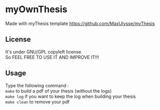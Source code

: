 myOwnThesis
===
Made with myThesis template <url>https://github.com/MaxUlysse/myThesis</url>

License
---
It's under GNU/GPL copyleft license.  
So FEEL FREE TO USE IT AND IMPROVE IT!!!

Usage
---
Type the following command :  
<code>make</code> to build a pdf of your thesis (without the logs)  
<code>make log</code> if you want to keep the log when building your thesis  
<code>make clean</code> to remove your pdf
